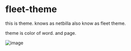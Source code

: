 ﻿# fleet-theme
this is theme. knows as netbilla also know as fleet theme.

theme is color of word.
and page.

![image](https://user-images.githubusercontent.com/53692529/154771077-93edd8bd-e713-4f00-9748-bbbccc9b365f.png)


